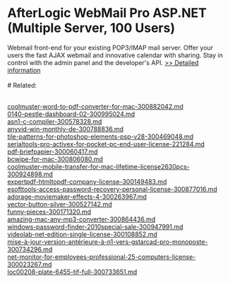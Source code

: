 # AfterLogic WebMail Pro ASP.NET (Multiple Server, 100 Users)
Webmail front-end for your existing POP3/IMAP mail server. Offer your users the fast AJAX webmail and innovative calendar with sharing. Stay in control with the admin panel and the developer's API.
[>> Detailed information](https://secure.shareit.com/shareit/product.html?productid=300414015&affiliateid=200057808)<br/><br/># Related:

<br />[coolmuster-word-to-pdf-converter-for-mac-300882042.md](https://github.com/downloadplanet/downloadplanet/blob/main/coolmuster-word-to-pdf-converter-for-mac-300882042.md)<br />[0140-pestle-dashboard-02-300995024.md](https://github.com/downloadplanet/downloadplanet/blob/main/0140-pestle-dashboard-02-300995024.md)<br />[asn1-c-compiler-300578328.md](https://github.com/downloadplanet/downloadplanet/blob/main/asn1-c-compiler-300578328.md)<br />[anyvid-win-monthly-de-300788836.md](https://github.com/downloadplanet/downloadplanet/blob/main/anyvid-win-monthly-de-300788836.md)<br />[tile-patterns-for-photoshop-elements-psp-v28-300469048.md](https://github.com/downloadplanet/downloadplanet/blob/main/tile-patterns-for-photoshop-elements-psp-v28-300469048.md)<br />[serialtools-pro-activex-for-pocket-pc-end-user-license-221284.md](https://github.com/downloadplanet/downloadplanet/blob/main/serialtools-pro-activex-for-pocket-pc-end-user-license-221284.md)<br />[pdf-briefpapier-300060417.md](https://github.com/downloadplanet/downloadplanet/blob/main/pdf-briefpapier-300060417.md)<br />[bcwipe-for-mac-300806080.md](https://github.com/downloadplanet/downloadplanet/blob/main/bcwipe-for-mac-300806080.md)<br />[coolmuster-mobile-transfer-for-mac-lifetime-license2630pcs-300924898.md](https://github.com/downloadplanet/downloadplanet/blob/main/coolmuster-mobile-transfer-for-mac-lifetime-license2630pcs-300924898.md)<br />[expertpdf-htmltopdf-company-license-300149483.md](https://github.com/downloadplanet/downloadplanet/blob/main/expertpdf-htmltopdf-company-license-300149483.md)<br />[esofttools-access-password-recovery-personal-license-300877016.md](https://github.com/downloadplanet/downloadplanet/blob/main/esofttools-access-password-recovery-personal-license-300877016.md)<br />[adorage-moviemaker-effects-4-300263967.md](https://github.com/downloadplanet/downloadplanet/blob/main/adorage-moviemaker-effects-4-300263967.md)<br />[vector-button-silver-300527142.md](https://github.com/downloadplanet/downloadplanet/blob/main/vector-button-silver-300527142.md)<br />[funny-pieces-300171320.md](https://github.com/downloadplanet/downloadplanet/blob/main/funny-pieces-300171320.md)<br />[amazing-mac-any-mp3-converter-300864436.md](https://github.com/downloadplanet/downloadplanet/blob/main/amazing-mac-any-mp3-converter-300864436.md)<br />[windows-password-finder-2010special-sale-300947991.md](https://github.com/downloadplanet/downloadplanet/blob/main/windows-password-finder-2010special-sale-300947991.md)<br />[videolab-net-edition-single-license-300108852.md](https://github.com/downloadplanet/downloadplanet/blob/main/videolab-net-edition-single-license-300108852.md)<br />[mise-à-jour-version-antérieure-à-n1-vers-gstarcad-pro-monoposte-300734296.md](https://github.com/downloadplanet/downloadplanet/blob/main/mise-à-jour-version-antérieure-à-n1-vers-gstarcad-pro-monoposte-300734296.md)<br />[net-monitor-for-employees-professional-25-computers-license-300023267.md](https://github.com/downloadplanet/downloadplanet/blob/main/net-monitor-for-employees-professional-25-computers-license-300023267.md)<br />[loc00208-plate-6455-tif-full-300733651.md](https://github.com/downloadplanet/downloadplanet/blob/main/loc00208-plate-6455-tif-full-300733651.md)